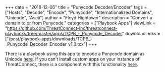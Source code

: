 +++
date = "2018-12-06"
title = "Punycode Decoder/Encoder"
tags = ["Hosts", "Decode", "Encode", "Punycode", "Internationalized Domains", "Unicode", "Ascii"]
author = "Floyd Hightower"
description = "Convert a domain to or from Punycode."
categories = ["Playbook Apps"]
viewLink = "https://github.com/ThreatConnect-Inc/threatconnect-playbooks/tree/master/apps/TCPB_-_Punycode_Decoder"
downloadLinks = ["/post/playbook-apps/downloads/TCPB_-_Punycode_Decoder_Encoder_v1.0.tcx"]
+++

There is a playbook using this app to encode a Punycode domain as Unicode [here](/post/playbooks/encode-domain-as-unicode/). If you can't install custom apps on your instance of ThreatConnect, there is a component with this functionality [here](/post/playbook-components/punycode-decoder-and-encoder/).
